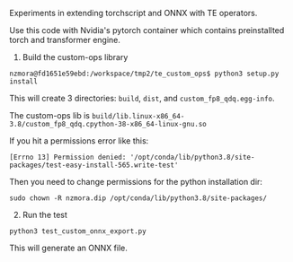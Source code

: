 Experiments in extending torchscript and ONNX with TE operators.

Use this code with Nvidia's pytorch container which contains preinstallted torch and transformer engine.

1. Build the custom-ops library

```
nzmora@fd1651e59ebd:/workspace/tmp2/te_custom_ops$ python3 setup.py install
```

This will create 3 directories: `build`, `dist`, and `custom_fp8_qdq.egg-info`.

The custom-ops lib is `build/lib.linux-x86_64-3.8/custom_fp8_qdq.cpython-38-x86_64-linux-gnu.so`


If you hit a permissions error like this:
```
[Errno 13] Permission denied: '/opt/conda/lib/python3.8/site-packages/test-easy-install-565.write-test'
```

Then you need to change permissions for the python installation dir:

```
sudo chown -R nzmora.dip /opt/conda/lib/python3.8/site-packages/
```


2. Run the test

```
python3 test_custom_onnx_export.py
```

This will generate an ONNX file.

